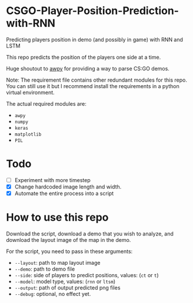 # CSGO-Player-Position-Prediction-with-RNN
Predicting players position in demo (and possibly in game) with RNN and LSTM

This repo predicts the position of the players one side at a time.

Huge shoutout to [awpy](https://github.com/pnxenopoulos/awpy) for providing a way to parse CS:GO demos.  

Note: The requirement file contains other redundant modules for this repo. You can still use it but I recommend install the requirements in a python virtual environment.

The actual required modules are:
- `awpy`
- `numpy`
- `keras`
- `matplotlib`
- `PIL`

# Todo
- [ ] Experiment with more timestep
- [x] Change hardcoded image length and width.
- [x] Automate the entire process into a script

# How to use this repo
Download the script, download a demo that you wish to analyze, and download the layout image of the map in the demo.

For the script, you need to pass in these arguments:
- `--layout`: path to map layout image
- `--demo`: path to demo file
- `--side`: side of players to predict positions, values: (`ct` or `t`)
- `--model`: model type, values: (`rnn` or `ltsm`)
- `--output`: path of output predicted png files
- `--debug`: optional, no effect yet.
